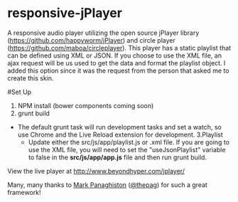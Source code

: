 responsive-jPlayer
==================

A responsive audio player utilizing the open source jPlayer library (<a href="https://github.com/happyworm/jPlayer">https://github.com/happyworm/jPlayer</a>) and circle player (<a href="https://github.com/maboa/circleplayer">https://github.com/maboa/circleplayer</a>). This player has a static playlist that can be defined using XML or JSON. If you choose to use the XML file, an ajax request will be us used to get the data and format the playlist object. I added this option since it was the request from the person that asked me to create this skin.


#Set Up
1. NPM install (bower components coming soon)
2. grunt build
  * The default grunt task will run development tasks and set a watch, so use Chrome and the Live Reload extension for development.
  3.Playlist
    * Update either the src/js/app/playlist.js or .xml file. If you are going to use the XML file, you will need to set the "useJsonPlaylist" variable to false in the **src/js/app/app.js** file and then run grunt build.

View the live player at <a href="http://www.beyondhyper.com/jplayer/">http://www.beyondhyper.com/jplayer/</a>

Many, many thanks to <a href="https://github.com/thepag">Mark Panaghiston</a> (<a href="https://twitter.com/thepag">@thepag</a>) for such a great framework!
